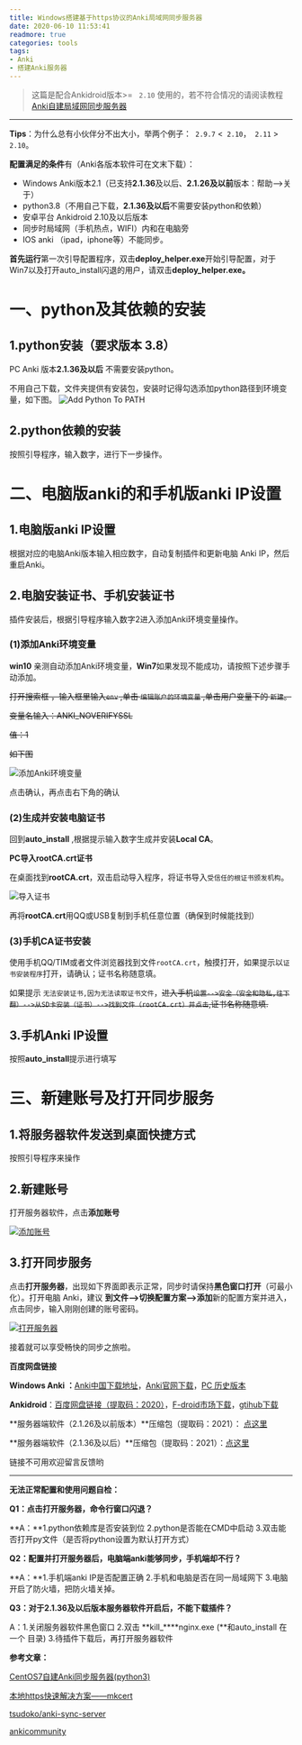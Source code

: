 ```yaml
---
title: Windows搭建基于https协议的Anki局域网同步服务器
date: 2020-06-10 11:53:41
readmore: true
categories: tools
tags:
- Anki
- 搭建Anki服务器
---
```


> 这篇是配合Ankidroid版本>= ` 2.10` 使用的，若不符合情况的请阅读教程[Anki自建局域网同步服务器](https://sampuly.gitee.io/%E6%90%AD%E5%BB%BA-Anki%E5%B1%80%E5%9F%9F%E7%BD%91%E5%90%8C%E6%AD%A5%E6%9C%8D%E5%8A%A1%E5%99%A8.html)

---

**Tips**：为什么总有小伙伴分不出大小，举两个例子：` 2.9.7` <` 2.10`，` 2.11` > `2.10`。

**配置满足的条件**有（Anki各版本软件可在文末下载）：

- Windows Anki版本2.1（已支持**2.1.36**及以后、**2.1.26及以前**版本：帮助-->关于）
- python3.8（不用自己下载，**2.1.36及以后**不需要安装python和依赖）
- 安卓平台 Ankidroid  2.10及以后版本
- 同步时局域网（手机热点，WIFI）内和在电脑旁
- IOS anki （ipad，iphone等）不能同步。

**首先运行**第一次引导配置程序，双击**deploy_helper.exe**开始引导配置，对于Win7以及打开auto_install闪退的用户，请双击**deploy_helper.exe。**
<!-- more -->
# 一、python及其依赖的安装

## 1.python安装（要求版本 3.8）

PC Anki 版本**2.1.36及以后** 不需要安装python。

不用自己下载，文件夹提供有安装包，安装时记得勾选添加python路径到环境变量，如下图。
![Add Python To PATH](https://s1.ax1x.com/2020/06/15/NpzuJf.jpg)

## 2.python依赖的安装

按照引导程序，输入数字，进行下一步操作。

# 二、电脑版anki的和手机版anki IP设置

## 1.电脑版anki IP设置

根据对应的电脑Anki版本输入相应数字，自动复制插件和更新电脑 Anki IP，然后重启Anki。

## 2.电脑安装证书、手机安装证书

插件安装后，根据引导程序输入数字2进入添加Anki环境变量操作。

### (1)添加Anki环境变量

**win10** 亲测自动添加Anki环境变量，**Win7**如果发现不能成功，请按照下述步骤手动添加。

~~打开搜索框 ，输入框里输入`env` ,单击 `编辑账户的环境变量` ,单击用户变量下的 `新建`。~~

~~变量名输入：ANKI_NOVERIFYSSL~~

~~值：1~~

~~如下图~~

![添加Anki环境变量](https://s1.ax1x.com/2020/06/10/tocny9.jpg)

点击确认，再点击右下角的确认

### (2)生成并安装电脑证书

回到**auto_install** ,根据提示输入数字生成并安装**Local CA**。

**PC导入rootCA.crt证书**

在桌面找到**rootCA.crt**，双击启动导入程序，将证书导入`受信任的根证书颁发机构`。

![导入证书](https://s1.ax1x.com/2020/06/10/tovFJS.jpg)

再将**rootCA.crt**用QQ或USB复制到手机任意位置（确保到时候能找到）

### (3)手机CA证书安装

使用手机QQ/TIM或者文件浏览器找到文件`rootCA.crt`，触摸打开，如果提示以`证书安装程序`打开，请确认；证书名称随意填。

如果提示 `无法安装证书,因为无法读取证书文件`，~~进入手机`设置-->安全（安全和隐私,往下翻）-->从SD卡安装（证书）-->找到文件（rootCA.crt）并点击`,证书名称随意填.~~

## 3.手机Anki IP设置

按照**auto_install**提示进行填写

# 三、新建账号及打开同步服务

## 1.将服务器软件发送到桌面快捷方式

按照引导程序来操作

## 2.新建账号

打开服务器软件，点击**添加账号**

[![添加账号](https://s1.ax1x.com/2020/05/25/tpIvO1.jpg)](https://imgchr.com/i/tpIvO1)

## 3.打开同步服务

点击**打开服务器**，出现如下界面即表示正常，同步时请保持**黑色窗口打开**（可最小化）。打开电脑 Anki，建议 **到文件–>切换配置方案–>添加**新的配置方案并进入，点击同步，输入刚刚创建的账号密码。

[![打开服务器](https://s1.ax1x.com/2020/05/25/tpIjyR.md.jpg)](https://imgchr.com/i/tpIjyR)

接着就可以享受畅快的同步之旅啦。

**百度网盘链接**

**Windows Anki ：**[Anki中国下载地址](http%3A//www.ankichina.net/resource/winAnki)，[Anki官网下载](https%3A//apps.ankiweb.net/)，[PC 历史版本](https%3A//github.com/ankitects/anki/releases)

**Ankidroid**：[百度网盘链接（提取码：2020）](https%3A//pan.baidu.com/s/1_sEx8PXrraQuXlsfx_Y3EA)，[F-droid市场下载](https%3A//f-droid.org/packages/com.ichi2.anki/)，[gtihub下载](https%3A//github.com/ankidroid/Anki-Android/releases)

**服务器端软件（2.1.26及以前版本）**压缩包（提取码：2021）： [点这里](https://pan.baidu.com/s/1Xrn-d2j0swujkcOCVh5dxg)

**服务器端软件（2.1.36及以后）**压缩包（提取码：2021）：[点这里](https://pan.baidu.com/s/10V29Hk6XJNWsd-nPHxa7fA)



链接不可用欢迎留言反馈哟

---



**无法正常配置和使用问题自检：**

**Q1：点击打开服务器，命令行窗口闪退？**

**A：**1.python依赖库是否安装到位 2.python是否能在CMD中启动 3.双击能否打开py文件（是否将python设置为默认打开方式）

**Q2：配置并打开服务器后，电脑端anki能够同步，手机端却不行？**

**A：**1.手机端anki IP是否配置正确 2.手机和电脑是否在同一局域网下 3.电脑开启了防火墙，把防火墙关掉。

**Q3：对于2.1.36及以后版本服务器软件开启后，不能下载插件？**

A：1.关闭服务器软件黑色窗口 2.双击 **kill_****nginx.exe (**和auto_install 在一个 目录) 3.待插件下载后，再打开服务器软件

**参考文章：**

[CentOS7自建Anki同步服务器(python3)](https://www.xiebruce.top/881.html)

[本地https快速解决方案——mkcert](https://blog.dteam.top/posts/2019-04/本地https快速解决方案mkcert.html)

[tsudoko/anki-sync-server](https%3A//github.com/tsudoko/anki-sync-server.git)

[ankicommunity](https://github.com/ankicommunity/anki-sync-server)

